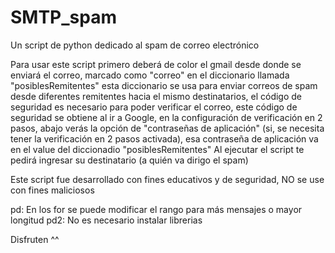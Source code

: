 # SMTP_spam
Un script de python dedicado al spam de correo electrónico

Para usar este script primero deberá de color el gmail desde donde se enviará el correo, marcado como "correo" en el diccionario llamada "posiblesRemitentes" esta diccionario se usa para enviar correos de spam desde diferentes remitentes hacia el mismo destinatarios, el código de seguridad es necesario para poder verificar el correo, este código de seguridad se obtiene al ir a Google, en la configuración de verificación en 2 pasos, abajo verás la opción de "contraseñas de aplicación" (si, se necesita tener la verificación en 2 pasos activada), esa contraseña de aplicación va en el value del diccionadio "posiblesRemitentes"
Al ejecutar el script te pedirá ingresar su destinatario (a quién va dirigo el spam)

Este script fue desarrollado con fines educativos y de seguridad, NO se use con fines maliciosos

pd: En los for se puede modificar el rango para más mensajes o mayor longitud
pd2: No es necesario instalar librerias

Disfruten ^^
